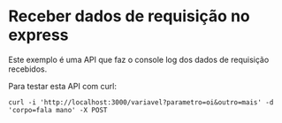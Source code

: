 # Receber dados de requisição no express

Este exemplo é uma API que faz o console log dos dados de requisição recebidos.

Para testar esta API com curl:

```
curl -i 'http://localhost:3000/variavel?parametro=oi&outro=mais' -d 'corpo=fala mano' -X POST
```